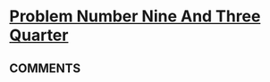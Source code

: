 # [Problem Number Nine And Three Quarter](https://toph.co/p/problem-number-nine-and-three-quarter)

## __COMMENTS__

> 

